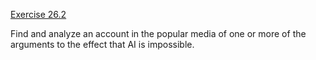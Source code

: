 [Exercise 26.2](26-2/)

Find and analyze an account in the popular media of one or more of the
arguments to the effect that AI is impossible.
